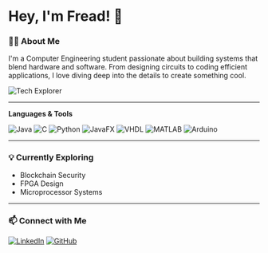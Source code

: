 # Hey, I'm Fread! 👋
### 👨‍💻 **About Me**
I'm a Computer Engineering student passionate about building systems that blend hardware and software. From designing circuits to coding efficient applications, I love diving deep into the details to create something cool.

![Tech Explorer](https://media.giphy.com/media/qgQUggAC3Pfv687qPC/giphy.gif)

---

 **Languages & Tools**  
 
  ![Java](https://img.shields.io/badge/Java-ED8B00?style=for-the-badge&logo=java&logoColor=white)
  ![C](https://img.shields.io/badge/C-A8B9CC?style=for-the-badge&logo=c&logoColor=white)
  ![Python](https://img.shields.io/badge/Python-3776AB?style=for-the-badge&logo=python&logoColor=white)
  ![JavaFX](https://img.shields.io/badge/JavaFX-5382A1?style=for-the-badge&logo=java&logoColor=white)
  ![VHDL](https://img.shields.io/badge/VHDL-2088FF?style=for-the-badge&logoColor=white)
  ![MATLAB](https://img.shields.io/badge/MATLAB-FF6600?style=for-the-badge&logo=mathworks&logoColor=white)
  ![Arduino](https://img.shields.io/badge/Arduino-00979D?style=for-the-badge&logo=arduino&logoColor=white)


---

### 💡 **Currently Exploring**
- Blockchain Security
- FPGA Design
- Microprocessor Systems

---

### 📫 **Connect with Me**
[![LinkedIn](https://img.shields.io/badge/LinkedIn-Profile-blue)](https://linkedin.com/in/FreadNajafi)
[![GitHub](https://img.shields.io/badge/GitHub-Profile-lightgrey)](https://github.com/FreadNajafi)



